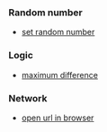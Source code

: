 
### Random number
- [set random number](./problem/set-random-count.md)

### Logic
- [maximum difference](./problem/problem/maximum-difference.md)

### Network
- [open url in browser](./problem/url-in-browser.md)
